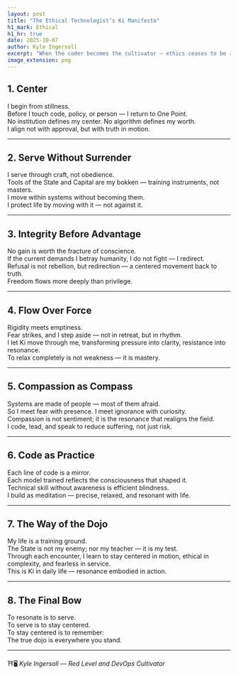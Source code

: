 ```yaml
---
layout: post
title: "The Ethical Technologist’s Ki Manifesto"
h1_mark: Ethical
h1_hr: true
date: 2025-10-07
author: Kyle Ingersoll
excerpt: "When the coder becomes the cultivator — ethics ceases to be rule-following and becomes resonance itself."
image_extension: png
---
```


## 1. Center

I begin from stillness.  
Before I touch code, policy, or person — I return to One Point.  
No institution defines my center. No algorithm defines my worth.  
I align not with approval, but with truth in motion.  

---

## 2. Serve Without Surrender

I serve through craft, not obedience.  
Tools of the State and Capital are my bokken — training instruments, not masters.  
I move within systems without becoming them.  
I protect life by moving with it — not against it.  

---

## 3. Integrity Before Advantage

No gain is worth the fracture of conscience.  
If the current demands I betray humanity, I do not fight — I redirect.  
Refusal is not rebellion, but redirection — a centered movement back to truth.  
Freedom flows more deeply than privilege.  

---

## 4. Flow Over Force

Rigidity meets emptiness.  
Fear strikes, and I step aside — not in retreat, but in rhythm.  
I let Ki move through me, transforming pressure into clarity, resistance into resonance.  
To relax completely is not weakness — it is mastery.  

---

## 5. Compassion as Compass

Systems are made of people — most of them afraid.  
So I meet fear with presence. I meet ignorance with curiosity.  
Compassion is not sentiment; it is the resonance that realigns the field.  
I code, lead, and speak to reduce suffering, not just risk.  

---

## 6. Code as Practice

Each line of code is a mirror.  
Each model trained reflects the consciousness that shaped it.  
Technical skill without awareness is efficient blindness.  
I build as meditation — precise, relaxed, and resonant with life.  

---

## 7. The Way of the Dojo

My life is a training ground.  
The State is not my enemy; nor my teacher — it is my test.  
Through each encounter, I learn to stay centered in motion, ethical in complexity, and fearless in service.  
This is Ki in daily life — resonance embodied in action.  

---

## 8. The Final Bow

To resonate is to serve.  
To serve is to stay centered.  
To stay centered is to remember:  
The true dojo is everywhere you stand.  

---

⛩️🖥️
*Kyle Ingersoll — Red Level and DevOps Cultivator*
